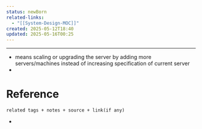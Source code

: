```yaml
---
status: newBorn
related-links:
  - "[[System-Design-MOC]]"
created: 2025-05-12T18:40
updated: 2025-05-16T00:25
---
```

---

- means scaling or upgrading the server by adding more servers/machines instead of increasing specification of current server
- 


# Reference
`related tags + notes + source + link(if any)`
 

- 